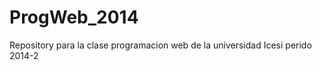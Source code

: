 ProgWeb_2014
============

Repository para la clase programacion web de la universidad Icesi perido 2014-2
